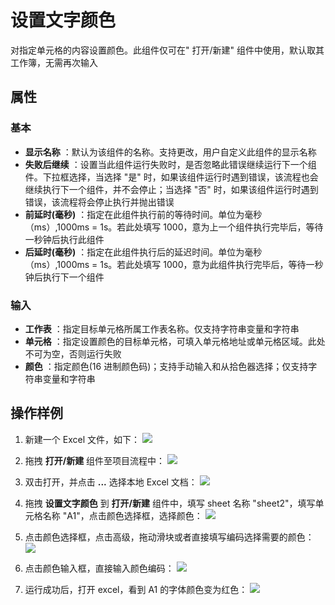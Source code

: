 # 设置文字颜色

对指定单元格的内容设置颜色。此组件仅可在&quot; 打开/新建&quot; 组件中使用，默认取其工作簿，无需再次输入

## 属性

### 基本

- **显示名称** ：默认为该组件的名称。支持更改，用户自定义此组件的显示名称
- **失败后继续** ：设置当此组件运行失败时，是否忽略此错误继续运行下一个组件。下拉框选择，当选择 "是" 时，如果该组件运行时遇到错误，该流程也会继续执行下一个组件，并不会停止；当选择 "否" 时，如果该组件运行时遇到错误，该流程将会停止执行并抛出错误
- **前延时(毫秒)** ：指定在此组件执行前的等待时间。单位为毫秒（ms）,1000ms = 1s。若此处填写 1000，意为上一个组件执行完毕后，等待一秒钟后执行此组件
- **后延时(毫秒)** ：指定在此组件执行后的延迟时间。单位为毫秒（ms）,1000ms = 1s。若此处填写 1000，意为此组件执行完毕后，等待一秒钟后执行下一个组件


### 输入

- **工作表** ：指定目标单元格所属工作表名称。仅支持字符串变量和字符串
- **单元格** ：指定设置颜色的目标单元格，可填入单元格地址或单元格区域。此处不可为空，否则运行失败
- **颜色** ：指定颜色(16 进制颜色码)；支持手动输入和从拾色器选择；仅支持字符串变量和字符串

## 操作样例

1. 新建一个 Excel 文件，如下：
![](https://docimages.blob.core.chinacloudapi.cn/images/Activities/SetTextColor1.png)

2. 拖拽 **打开/新建** 组件至项目流程中：
![](https://docimages.blob.core.chinacloudapi.cn/images/Activities/OpenExcel1.png)

3. 双击打开，并点击 **...** 选择本地 Excel 文档：
![](https://docimages.blob.core.chinacloudapi.cn/images/Activities/OpenExcel2.png)

4. 拖拽 **设置文字颜色** 到 **打开/新建** 组件中，填写 sheet 名称 "sheet2"，填写单元格名称 "A1"，点击颜色选择框，选择颜色：
![](https://docimages.blob.core.chinacloudapi.cn/images/Activities/SetTextColor2.png)

5. 点击颜色选择框，点击高级，拖动滑块或者直接填写编码选择需要的颜色：
![](https://docimages.blob.core.chinacloudapi.cn/images/Activities/SetTextColor3.png)

6. 点击颜色输入框，直接输入颜色编码：
![](https://docimages.blob.core.chinacloudapi.cn/images/Activities/SetTextColor4.png)

7. 运行成功后，打开 excel，看到 A1 的字体颜色变为红色：
![](https://docimages.blob.core.chinacloudapi.cn/images/Activities/SetTextColor5.png)